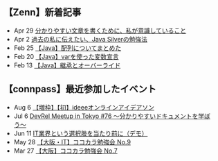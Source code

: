 ## 【Zenn】新着記事
<!-- profile updater begin: zenn -->
- Apr 29 [分かりやすい文章を書くために、私が意識していること](https://zenn.dev/miya_akari/articles/03094bfb4b2833)
- Apr 2 [過去の私に伝えたい、Java Silverの勉強法](https://zenn.dev/miya_akari/articles/830c6ba8805a64)
- Feb 25 [【Java】配列についてまとめた](https://zenn.dev/miya_akari/articles/8f03bda9313e55)
- Feb 20 [【Java】varを使った変数宣言](https://zenn.dev/miya_akari/articles/6b7af10df142eb)
- Feb 13 [【Java】継承とオーバーライド](https://zenn.dev/miya_akari/articles/21387880393fb2)
<!-- profile updater end: zenn -->

## 【connpass】最近参加したイベント
<!-- profile updater begin: connpass -->
- Aug 6 [【増枠】【初】ideeeオンラインアイデアソン](https://ideee.connpass.com/event/251792/)
- Jul 6 [DevRel Meetup in Tokyo #76 〜分かりやすいドキュメントを学ぼう〜](https://devrel.connpass.com/event/250808/)
- Jun 11 [IT業界という選択肢を当たり前に（デモ）](https://sister.connpass.com/event/250031/)
- May 28 [【大阪・IT】ココカラ勉強会 No.9](https://kokokara.connpass.com/event/247641/)
- Mar 27 [【大阪】ココカラ勉強会 No.7](https://kokokara.connpass.com/event/241575/)
<!-- profile updater end: connpass -->
